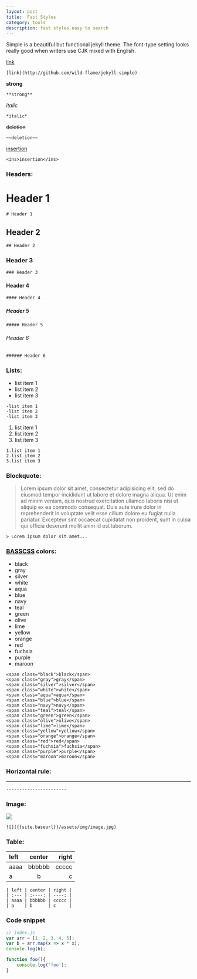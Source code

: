 ```yaml
---
layout: post
title:  Fast Styles
category: tools 
description: fast styles easy to search
---
```


Simple is a beautiful but functional jekyll theme. The font-type setting looks really good when writers use CJK mixed with English.

[link](http://github.com/wild-flame/jekyll-simple)
```
[link](http://github.com/wild-flame/jekyll-simple)
```

**strong**
```
**strong**
```

*italic*
```
*italic*
```

~~deletion~~
```
~~deletion~~
```

<ins>insertion</ins>
```
<ins>insertion</ins>
```


### Headers:

# Header 1
```
# Header 1
```

## Header 2
```
## Header 2
```

### Header 3
```
### Header 3
```

#### Header 4
```
#### Header 4
```

##### Header 5
```
##### Header 5
```

###### Header 6
```
###### Header 6
```

### Lists:

- list item 1
- list item 2
- list item 3
```
-list item 1
-list item 2
-list item 3
```

1. list item 1
2. list item 2
3. list item 3
```
1.list item 1
2.list item 2
3.list item 3
```

### Blockquote:

> Lorem ipsum dolor sit amet, consectetur adipisicing elit, sed do eiusmod tempor incididunt ut labore et dolore magna aliqua. Ut enim ad minim veniam, quis nostrud exercitation ullamco laboris nisi ut aliquip ex ea commodo consequat. Duis aute irure dolor in reprehenderit in voluptate velit esse cillum dolore eu fugiat nulla pariatur. Excepteur sint occaecat cupidatat non proident, sunt in culpa qui officia deserunt mollit anim id est laborum.

```
> Lorem ipsum dolor sit amet...
```
### [BASSCSS](http://www.basscss.com/) colors:

- <span class="black">black</span>
- <span class="gray">gray</span>
- <span class="silver">silver</span>
- <span class="white">white</span>
- <span class="aqua">aqua</span>
- <span class="blue">blue</span>
- <span class="navy">navy</span>
- <span class="teal">teal</span>
- <span class="green">green</span>
- <span class="olive">olive</span>
- <span class="lime">lime</span>
- <span class="yellow">yellow</span>
- <span class="orange">orange</span>
- <span class="red">red</span>
- <span class="fuchsia">fuchsia</span>
- <span class="purple">purple</span>
- <span class="maroon">maroon</span>
```
<span class="black">black</span>
<span class="gray">gray</span>
<span class="silver">silver</span>
<span class="white">white</span>
<span class="aqua">aqua</span>
<span class="blue">blue</span>
<span class="navy">navy</span>
<span class="teal">teal</span>
<span class="green">green</span>
<span class="olive">olive</span>
<span class="lime">lime</span>
<span class="yellow">yellow</span>
<span class="orange">orange</span>
<span class="red">red</span>
<span class="fuchsia">fuchsia</span>
<span class="purple">purple</span>
<span class="maroon">maroon</span>
```

### Horizontal rule:

-----------------------
```
-----------------------
```

### Image:

![]({{site.baseurl}}/assets/img/image.jpg)
```
![]({{site.baseurl}}/assets/img/image.jpg)
```

### Table:

| left | center | right |
| :--- | :----: | ----: |
| aaaa | bbbbbb | ccccc |
| a    | b      | c     |
```
| left | center | right |
| :--- | :----: | ----: |
| aaaa | bbbbbb | ccccc |
| a    | b      | c     |
```

### Code snippet

```javascript
// index.js
var arr = [1, 2, 3, 4, 5];
var b = arr.map(x => x * x);
console.log(b);

function foo(){
	console.log('foo');
}

```
